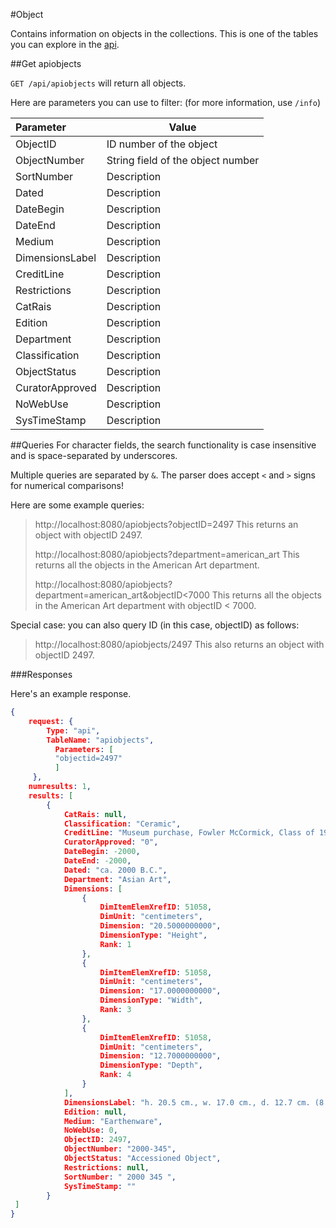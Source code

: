 #Object

Contains information on objects in the collections. This is one of the tables you can explore in the [api](www.github.com).

##Get apiobjects

`GET /api/apiobjects` will return all objects.

Here are parameters you can use to filter: (for more information, use `/info`)

| Parameter | Value 
| :--------- | ----- 
| ObjectID | ID number of the object 
| ObjectNumber | String field of the object number 
| SortNumber | Description
| Dated | Description
| DateBegin | Description
| DateEnd | Description
| Medium | Description
| DimensionsLabel | Description
| CreditLine | Description
| Restrictions | Description
| CatRais | Description
| Edition | Description
| Department | Description
| Classification | Description
| ObjectStatus | Description
| CuratorApproved | Description
| NoWebUse | Description
| SysTimeStamp | Description

##Queries
For character fields, the search functionality is case insensitive and is space-separated by underscores.

Multiple queries are separated by `&`. 
The parser does accept `<` and `>` signs for numerical comparisons!

Here are some example queries:

> http://localhost:8080/apiobjects?objectID=2497
> This returns an object with objectID 2497.
>
> http://localhost:8080/apiobjects?department=american_art
> This returns all the objects in the American Art department. 
>
> http://localhost:8080/apiobjects?department=american_art&objectID<7000
> This returns all the objects in the American Art department with objectID < 7000.


Special case: you can also query ID (in this case, objectID) as follows:


> http://localhost:8080/apiobjects/2497
> This also returns an object with objectID 2497.

###Responses

Here's an example response.

```json
{
    request: {
        Type: "api",
        TableName: "apiobjects",
          Parameters: [
          "objectid=2497"   
          ]
     },
    numresults: 1,
    results: [
        {
            CatRais: null,
            Classification: "Ceramic",
            CreditLine: "Museum purchase, Fowler McCormick, Class of 1921, Fund",
            CuratorApproved: "0",
            DateBegin: -2000,
            DateEnd: -2000,
            Dated: "ca. 2000 B.C.",
            Department: "Asian Art",
            Dimensions: [
                {
                    DimItemElemXrefID: 51058,
                    DimUnit: "centimeters",
                    Dimension: "20.5000000000",
                    DimensionType: "Height",
                    Rank: 1
                },
                {
                    DimItemElemXrefID: 51058,
                    DimUnit: "centimeters",
                    Dimension: "17.0000000000",
                    DimensionType: "Width",
                    Rank: 3
                },
                {
                    DimItemElemXrefID: 51058,
                    DimUnit: "centimeters",
                    Dimension: "12.7000000000",
                    DimensionType: "Depth",
                    Rank: 4
                }
            ],
            DimensionsLabel: "h. 20.5 cm., w. 17.0 cm., d. 12.7 cm. (8 1/16 x 6 11/16 x 5 in.)",
            Edition: null,
            Medium: "Earthenware",
            NoWebUse: 0,
            ObjectID: 2497,
            ObjectNumber: "2000-345",
            ObjectStatus: "Accessioned Object",
            Restrictions: null,
            SortNumber: " 2000 345 ",
            SysTimeStamp: "" 
        }
 ]
}
```
